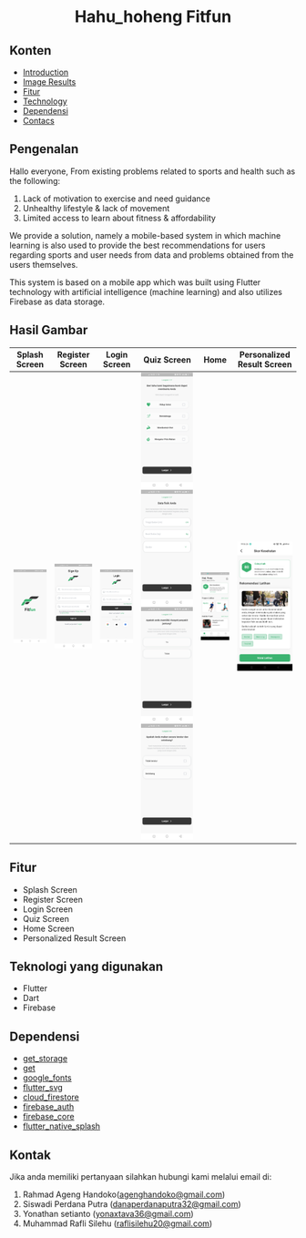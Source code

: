 <h1 align="center">
  Hahu_hoheng Fitfun
</h1>

## Konten
- [Introduction](#pengenalan)
- [Image Results](#Hasil-Gambar)
- [Fitur](#Fitur)
- [Technology](#Teknologi-yang-digunakan)
- [Dependensi](#Dependensi)
- [Contacs](#Kontak)

## Pengenalan
Hallo everyone, From existing problems related to sports and health such as the following:
1. Lack of motivation to exercise and need guidance
2. Unhealthy lifestyle & lack of movement
3. Limited access to learn about fitness & affordability

We provide a solution, namely a mobile-based system in which machine learning is also used to provide the best recommendations for users regarding sports and user needs from data and problems obtained from the users themselves.

This system is based on a mobile app which was built using Flutter technology with artificial intelligence (machine learning) and also utilizes Firebase as data storage.

## Hasil Gambar
Splash Screen | Register Screen | Login Screen | Quiz Screen | Home | Personalized Result Screen |
:----------:|:----------:| :----------:| :----------:| :----------:| :----------: |
<img src="demo/app/Splash/splash.jpeg"/> | <img src="demo/app/login_signup/signup.jpeg"/> | <img src="demo/app/login_signup/login.jpeg"/> | <img src="demo/app/quiz/quiz1.jpeg"/><img src="demo/app/quiz/quiz2.jpeg"/> <img src="demo/app/quiz/quiz3.jpeg"/> <img src="demo/app/quiz/quiz4.jpeg"/> | <img src="demo/app/home/home.jpg"/> | <img src="demo/app/personalizedResult/personalized_result.jpg"/> |
## Fitur
- Splash Screen
- Register Screen
- Login Screen
- Quiz Screen
- Home Screen
- Personalized Result Screen


## Teknologi yang digunakan
- Flutter
- Dart
- Firebase

## Dependensi
- [get_storage](https://pub.dev/packages/get_storage)
- [get](https://pub.dev/packages/get)
- [google_fonts](https://pub.dev/packages/google_fonts)
- [flutter_svg](https://pub.dev/packages/flutter_svg)
- [cloud_firestore](https://pub.dev/packages/cloud_firestore)
- [firebase_auth](https://pub.dev/packages/firebase_auth)
- [firebase_core](https://pub.dev/packages/firebase_core)
- [flutter_native_splash](https://pub.dev/packages/flutter_native_splash)

## Kontak
Jika anda memiliki pertanyaan silahkan hubungi kami melalui email di:
1. Rahmad Ageng Handoko(agenghandoko@gmail.com)
2. Siswadi Perdana Putra (danaperdanaputra32@gmail.com)
3. Yonathan setianto (yonaxtava36@gmail.com)
4. Muhammad Rafli Silehu (raflisilehu20@gmail.com)

